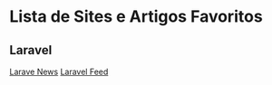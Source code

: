 # Lista de Sites e Artigos Favoritos

## Laravel
[Larave News](http://laravel-news.com/blog)
[Laravel Feed](http://laravelfeed.com)
